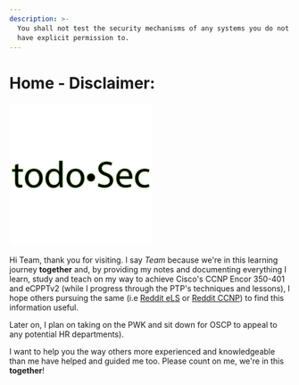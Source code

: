 ```yaml
---
description: >-
  You shall not test the security mechanisms of any systems you do not own or
  have explicit permission to.
---
```


# Home - Disclaimer:

![TODO&#x2022;SEC](.gitbook/assets/resizedlogo3todosec.png)

Hi Team, thank you for visiting. I say _Team_ because we're in this learning journey **together** and, by providing my notes and documenting everything I learn, study and teach on my way to achieve Cisco's CCNP Encor 350-401 and eCPPTv2 \(while I progress through the PTP's techniques and lessons\), I hope others pursuing the same \(i.e [Reddit eLS](https://www.reddit.com/r/eLearnSecurity/) or [Reddit CCNP](https://www.reddit.com/r/ccnp/)\) to find this information useful. 

Later on, I plan on taking on the PWK and sit down for OSCP to appeal to any potential HR departments\). 

I want to help you the way others more experienced and knowledgeable than me have helped and guided me too. Please count on me, we're in this **together**!

